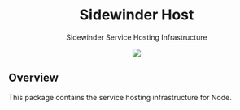 <div align='center'>

<h1>Sidewinder Host</h1>

<p>Sidewinder Service Hosting Infrastructure</p>

[<img src="https://img.shields.io/npm/v/@sidewinder/host?label=%40sidewinder%2Fhost">](https://www.npmjs.com/package/@sidewinder/host)

</div>

## Overview

This package contains the service hosting infrastructure for Node.
